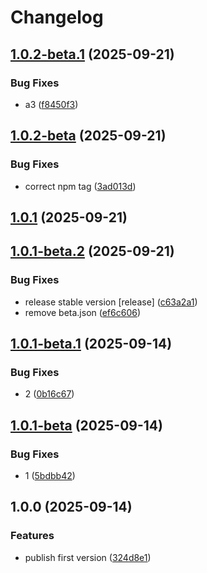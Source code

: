 # Changelog

## [1.0.2-beta.1](https://github.com/li-yechao/test-release-please-yc/compare/test-replease-yc-v1.0.2-beta...test-replease-yc-v1.0.2-beta.1) (2025-09-21)


### Bug Fixes

* a3 ([f8450f3](https://github.com/li-yechao/test-release-please-yc/commit/f8450f3718f3debb0b0c3bc62802b120a40c9832))

## [1.0.2-beta](https://github.com/li-yechao/test-release-please-yc/compare/test-replease-yc-v1.0.1...test-replease-yc-v1.0.2-beta) (2025-09-21)


### Bug Fixes

* correct npm tag ([3ad013d](https://github.com/li-yechao/test-release-please-yc/commit/3ad013ddb4e78ebb9cf7d6754b9845b5f512e807))

## [1.0.1](https://github.com/li-yechao/test-release-please-yc/compare/test-replease-yc-v1.0.1-beta.2...test-replease-yc-v1.0.1) (2025-09-21)

## [1.0.1-beta.2](https://github.com/li-yechao/test-release-please-yc/compare/test-replease-yc-v1.0.1-beta.1...test-replease-yc-v1.0.1-beta.2) (2025-09-21)


### Bug Fixes

* release stable version [release] ([c63a2a1](https://github.com/li-yechao/test-release-please-yc/commit/c63a2a1c08721556898e2183d2b3233c8ade76e1))
* remove beta.json ([ef6c606](https://github.com/li-yechao/test-release-please-yc/commit/ef6c606e4e9079ccfa0df5ea7fe09183a2283f5c))

## [1.0.1-beta.1](https://github.com/li-yechao/test-release-please-yc/compare/test-replease-yc-v1.0.1-beta...test-replease-yc-v1.0.1-beta.1) (2025-09-14)


### Bug Fixes

* 2 ([0b16c67](https://github.com/li-yechao/test-release-please-yc/commit/0b16c67d4146a6f1cbe56325f87a17421de5183a))

## [1.0.1-beta](https://github.com/li-yechao/test-release-please-yc/compare/test-replease-yc-v1.0.0...test-replease-yc-v1.0.1-beta) (2025-09-14)


### Bug Fixes

* 1 ([5bdbb42](https://github.com/li-yechao/test-release-please-yc/commit/5bdbb42903630878e0d292264b339d6c28c2ff35))

## 1.0.0 (2025-09-14)


### Features

* publish first version ([324d8e1](https://github.com/li-yechao/test-release-please-yc/commit/324d8e1f1bd6cc4cba769410bf09319b1bc49a78))
